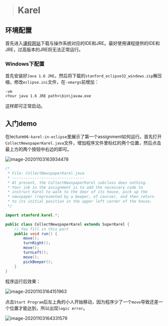 > # Karel

## 环境配置

首先进入[课程网站](https://see.stanford.edu/Course/CS106A)下载与操作系统对应的IDE和JRE。最好使用课程提供的IDE和JRE，过高版本的JRE将无法正常运行。

### Windows下配置

首先安装好`Java 1.6 JRE`，然后将下载的`stanford_eclipse32_windows.zip`解压缩，修改`eclipse.ini`文件，在`-vmargs`前增加：

```
-vm
<Your java 1.6 JRE path>\bin\javaw.exe
```

这样即可正常启动。

## 入门demo

在lecture`06-karel-in-eclipse`里展示了第一个assignment如何运行。首先打开`CollectNewspaperKarel.java`文件，增加程序文件里标红的两个位置，然后点击最上方的两个按钮中右边的即可。

![image-20201103163934478](F:\Project\Stanford-CS-106A-Programming-Methodology\Notes\Assignment-1-Note.assets\image-20201103163934478.png)



```java
/*
 * File: CollectNewspaperKarel.java
 * --------------------------------
 * At present, the CollectNewspaperKarel subclass does nothing.
 * Your job in the assignment is to add the necessary code to
 * instruct Karel to walk to the door of its house, pick up the
 * newspaper (represented by a beeper, of course), and then return
 * to its initial position in the upper left corner of the house.
 */

import stanford.karel.*;

public class CollectNewspaperKarel extends SuperKarel {
	// You fill in this part
	public void run() {
		move();
		turnRight();
		move();
		turnLeft();
		move();
		pickBeeper();	
	}
}
```

程序运行后效果：

![image-20201103164151963](F:\Project\Stanford-CS-106A-Programming-Methodology\Notes\Assignment-1-Note.assets\image-20201103164151963.png)

点击`Start Program`后左上角的小人开始移动，因为程序少了一个`move`导致还差一个位置才能达到，所以出现`logic error`。

![image-20201103164331579](F:\Project\Stanford-CS-106A-Programming-Methodology\Notes\Assignment-1-Note.assets\image-20201103164331579.png)



















